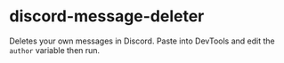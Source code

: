 # discord-message-deleter
Deletes your own messages in Discord. Paste into DevTools and edit the `author` variable then run.
